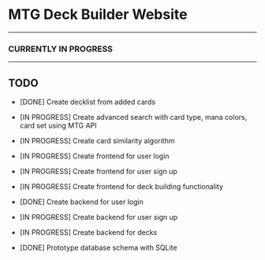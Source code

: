 # MTG Deck Builder Website

---

### CURRENTLY IN PROGRESS

---

## TODO

- [DONE] Create decklist from added cards

- [IN PROGRESS] Create advanced search with card type, mana colors, card set using MTG API

- [IN PROGRESS] Create card similarity algorithm

- [IN PROGRESS] Create frontend for user login

- [IN PROGRESS] Create frontend for user sign up

- [IN PROGRESS] Create frontend for deck building functionality

- [DONE] Create backend for user login

- [IN PROGRESS] Create backend for user sign up

- [IN PROGRESS] Create backend for decks

- [DONE] Prototype database schema with SQLite
